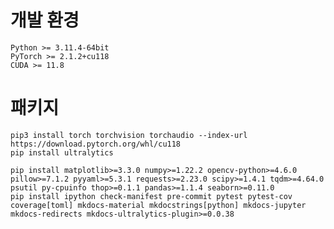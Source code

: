# 개발 환경

    Python >= 3.11.4-64bit
    PyTorch >= 2.1.2+cu118
    CUDA >= 11.8


# 패키지

    pip3 install torch torchvision torchaudio --index-url https://download.pytorch.org/whl/cu118
    pip install ultralytics

    pip install matplotlib>=3.3.0 numpy>=1.22.2 opencv-python>=4.6.0 pillow>=7.1.2 pyyaml>=5.3.1 requests>=2.23.0 scipy>=1.4.1 tqdm>=4.64.0 psutil py-cpuinfo thop>=0.1.1 pandas>=1.1.4 seaborn>=0.11.0
    pip install ipython check-manifest pre-commit pytest pytest-cov coverage[toml] mkdocs-material mkdocstrings[python] mkdocs-jupyter mkdocs-redirects mkdocs-ultralytics-plugin>=0.0.38


